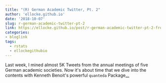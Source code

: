 ```yaml
---
title: "(R) German Academic Twitter, Pt. 2"
author: 'ellocke.github.io'
date: '2018-10-07'
slug: r-german-academic-twitter-pt-2
link: https://ellocke.github.io/post/r-german-academic-twitter-pt-2-from-data-to-corpus-with-a-turkish-twist/
categories:
- bloglink
tags:
  - rstats
  - ellockegithubio
---
```


Last week, I mined almost 5K Tweets from the annual meetings of five German academic societies. Now it's about time that we dive into the contents with Kenneth Benoit's powerful `quanteda` Package[... <i class="fas fa-external-link-alt"></i>](https://ellocke.github.io/post/r-german-academic-twitter-pt-2-from-data-to-corpus-with-a-turkish-twist/)

